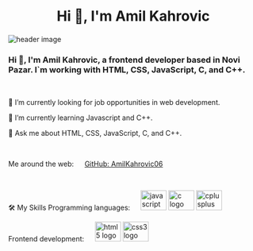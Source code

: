 <h1 align="center">Hi 👋, I'm Amil Kahrovic</h1>
<img src="https://raw.githubusercontent.com/AmilKahrovic06/AmilKahrovic06/main/assets/header.jpg" align="center" alt="header image">
 

<h3 align="left">Hi 👋, I'm Amil Kahrovic, a frontend developer based in Novi Pazar. I`m working with HTML, CSS, JavaScript, C, and C++.</h3>
&emsp;
 

🔭 I’m currently looking for job opportunities in web development.

🌱 I’m currently learning Javascript and C++.

💬 Ask me about HTML, CSS, JavaScript, C, and C++.

 

Me around the web:
 
<a href="https://github.com/AmilKahrovic06">
GitHub: AmilKahrovic06
</a>

 

🛠️ My Skills
Programming languages:
 
<img src="https://cdn.jsdelivr.net/gh/devicons/devicon/icons/javascript/javascript-original.svg" height="40" width="52" alt="javascript logo"  />
<img src="https://cdn.jsdelivr.net/gh/devicons/devicon/icons/c/c-original.svg" height="40" width="52" alt="c logo"  />
  <img src="https://cdn.jsdelivr.net/gh/devicons/devicon/icons/cplusplus/cplusplus-original.svg" height="40" width="52" alt="cplusplus logo"  />

Frontend development:
 
 <img src="https://cdn.jsdelivr.net/gh/devicons/devicon/icons/html5/html5-original.svg" height="40" width="52" alt="html5 logo"  />
  <img src="https://cdn.jsdelivr.net/gh/devicons/devicon/icons/css3/css3-original.svg" height="40" width="52" alt="css3 logo"  />



